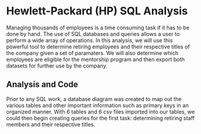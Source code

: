 # Hewlett-Packard (HP) SQL Analysis

Managing thousands of employees is a time consuming task if it has to be done by hand. The use of SQL databases and queries allows a user to perform a wide array of operations. In this analysis, we will use this powerful tool to determine retiring employees and their respective titles of the company given a set of paramaters. We will also determine which employees are eligible for the mentorship program and then export both datasets for further use by the company. 

## Analysis and Code

Prior to any SQL work, a database diagram was created to map out the various tables and other important information such as primary keys in an organized manner. With 6 tables and 6 csv files imported into our tables, we could then begin creating queries for the first task: determining retiring staff members and their respective titles.

